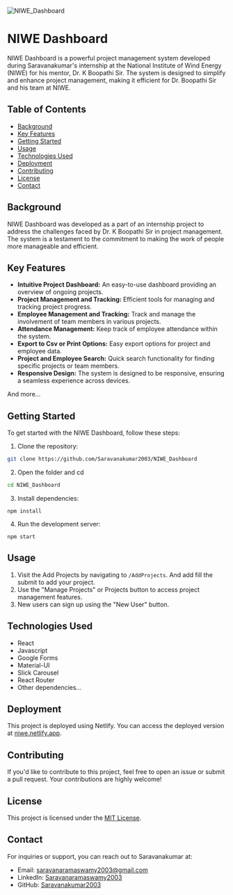 ![NIWE_Dashboard](https://socialify.git.ci/Saravanakumar2003/NIWE_Dashboard/image?description=1&descriptionEditable=NIWE%20Dashboard%20was%20developed%20as%20a%20part%20of%20an%20internship%20project%20to%20address%20the%20challenges%20faced%20by%20Dr.%20Boopathi%20Sir%20in%20project%20management.&forks=1&issues=1&language=1&name=1&owner=1&pattern=Solid&pulls=1&stargazers=1&theme=Dark)

# NIWE Dashboard

NIWE Dashboard is a powerful project management system developed during Saravanakumar's internship at the National Institute of Wind Energy (NIWE) for his mentor, Dr. K Boopathi Sir. The system is designed to simplify and enhance project management, making it efficient for Dr. Boopathi Sir and his team at NIWE.

## Table of Contents

- [Background](#background)
- [Key Features](#key-features)
- [Getting Started](#getting-started)
- [Usage](#usage)
- [Technologies Used](#technologies-used)
- [Deployment](#deployment)
- [Contributing](#contributing)
- [License](#license)
- [Contact](#contact)

## Background

NIWE Dashboard was developed as a part of an internship project to address the challenges faced by Dr. K Boopathi Sir in project management. The system is a testament to the commitment to making the work of people more manageable and efficient.

## Key Features

- **Intuitive Project Dashboard:** An easy-to-use dashboard providing an overview of ongoing projects.
- **Project Management and Tracking:** Efficient tools for managing and tracking project progress.
- **Employee Management and Tracking:** Track and manage the involvement of team members in various projects.
- **Attendance Management:** Keep track of employee attendance within the system.
- **Export to Csv or Print Options:** Easy export options for project and employee data.
- **Project and Employee Search:** Quick search functionality for finding specific projects or team members.
- **Responsive Design:** The system is designed to be responsive, ensuring a seamless experience across devices.

And more...

##  Getting Started

To get started with the NIWE Dashboard, follow these steps:

1. Clone the repository: 
```bash
git clone https://github.com/Saravanakumar2003/NIWE_Dashboard
```
2. Open the folder and cd
```bash
cd NIWE_Dashboard
```
3. Install dependencies: 
```
npm install
```
4. Run the development server: 
```
npm start
```
## Usage

1. Visit the Add Projects by navigating to `/AddProjects`. And add fill the submit to add your project.
2. Use the "Manage Projects" or Projects button to access project management features.
3. New users can sign up using the "New User" button.

## Technologies Used

- React
- Javascript
- Google Forms
- Material-UI
- Slick Carousel
- React Router
- Other dependencies...


## Deployment

This project is deployed using Netlify. You can access the deployed version at [niwe.netlify.app](https://niwe.netlify.app).

## Contributing

If you'd like to contribute to this project, feel free to open an issue or submit a pull request. Your contributions are highly welcome!

## License

This project is licensed under the [MIT License](LICENSE).

## Contact

For inquiries or support, you can reach out to Saravanakumar at:
- Email: saravanaramaswamy2003@gmail.com
- LinkedIn: [Saravanaramaswamy2003](https://www.linkedin.com/in/saravanaramaswamy2003/)
- GitHub: [Saravanakumar2003](https://github.com/Saravanakumar2003)
